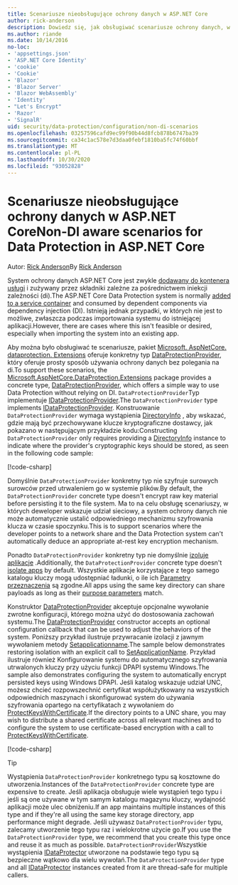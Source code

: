 ```yaml
---
title: Scenariusze nieobsługujące ochrony danych w ASP.NET Core
author: rick-anderson
description: Dowiedz się, jak obsługiwać scenariusze ochrony danych, w których nie możesz lub nie chcesz używać usługi świadczonej przez iniekcję zależności.
ms.author: riande
ms.date: 10/14/2016
no-loc:
- 'appsettings.json'
- 'ASP.NET Core Identity'
- 'cookie'
- 'Cookie'
- 'Blazor'
- 'Blazor Server'
- 'Blazor WebAssembly'
- 'Identity'
- "Let's Encrypt"
- 'Razor'
- 'SignalR'
uid: security/data-protection/configuration/non-di-scenarios
ms.openlocfilehash: 03257596cafd9ec99f90b44d8fcb878b6747ba39
ms.sourcegitcommit: ca34c1ac578e7d3daa0febf1810ba5fc74f60bbf
ms.translationtype: MT
ms.contentlocale: pl-PL
ms.lasthandoff: 10/30/2020
ms.locfileid: "93052828"
---
```

# <a name="non-di-aware-scenarios-for-data-protection-in-aspnet-core"></a><span data-ttu-id="13cbb-103">Scenariusze nieobsługujące ochrony danych w ASP.NET Core</span><span class="sxs-lookup"><span data-stu-id="13cbb-103">Non-DI aware scenarios for Data Protection in ASP.NET Core</span></span>

<span data-ttu-id="13cbb-104">Autor: [Rick Anderson](https://twitter.com/RickAndMSFT)</span><span class="sxs-lookup"><span data-stu-id="13cbb-104">By [Rick Anderson](https://twitter.com/RickAndMSFT)</span></span>

<span data-ttu-id="13cbb-105">System ochrony danych ASP.NET Core jest zwykle [dodawany do kontenera usługi](xref:security/data-protection/consumer-apis/overview) i zużywany przez składniki zależne za pośrednictwem iniekcji zależności (di).</span><span class="sxs-lookup"><span data-stu-id="13cbb-105">The ASP.NET Core Data Protection system is normally [added to a service container](xref:security/data-protection/consumer-apis/overview) and consumed by dependent components via dependency injection (DI).</span></span> <span data-ttu-id="13cbb-106">Istnieją jednak przypadki, w których nie jest to możliwe, zwłaszcza podczas importowania systemu do istniejącej aplikacji.</span><span class="sxs-lookup"><span data-stu-id="13cbb-106">However, there are cases where this isn't feasible or desired, especially when importing the system into an existing app.</span></span>

<span data-ttu-id="13cbb-107">Aby można było obsługiwać te scenariusze, pakiet [Microsoft. AspNetCore. dataprotection. Extensions](https://www.nuget.org/packages/Microsoft.AspNetCore.DataProtection.Extensions/) oferuje konkretny typ [DataProtectionProvider](/dotnet/api/Microsoft.AspNetCore.DataProtection.DataProtectionProvider), który oferuje prosty sposób używania ochrony danych bez polegania na di.</span><span class="sxs-lookup"><span data-stu-id="13cbb-107">To support these scenarios, the [Microsoft.AspNetCore.DataProtection.Extensions](https://www.nuget.org/packages/Microsoft.AspNetCore.DataProtection.Extensions/) package provides a concrete type, [DataProtectionProvider](/dotnet/api/Microsoft.AspNetCore.DataProtection.DataProtectionProvider), which offers a simple way to use Data Protection without relying on DI.</span></span> <span data-ttu-id="13cbb-108">`DataProtectionProvider`Typ implementuje [IDataProtectionProvider](/dotnet/api/microsoft.aspnetcore.dataprotection.idataprotectionprovider).</span><span class="sxs-lookup"><span data-stu-id="13cbb-108">The `DataProtectionProvider` type implements [IDataProtectionProvider](/dotnet/api/microsoft.aspnetcore.dataprotection.idataprotectionprovider).</span></span> <span data-ttu-id="13cbb-109">Konstruowanie `DataProtectionProvider` wymaga wystąpienia [DirectoryInfo](/dotnet/api/system.io.directoryinfo) , aby wskazać, gdzie mają być przechowywane klucze kryptograficzne dostawcy, jak pokazano w następującym przykładzie kodu:</span><span class="sxs-lookup"><span data-stu-id="13cbb-109">Constructing `DataProtectionProvider` only requires providing a [DirectoryInfo](/dotnet/api/system.io.directoryinfo) instance to indicate where the provider's cryptographic keys should be stored, as seen in the following code sample:</span></span>

[!code-csharp[](non-di-scenarios/_static/nodisample1.cs)]

<span data-ttu-id="13cbb-110">Domyślnie `DataProtectionProvider` konkretny typ nie szyfruje surowych surowców przed utrwaleniem go w systemie plików.</span><span class="sxs-lookup"><span data-stu-id="13cbb-110">By default, the `DataProtectionProvider` concrete type doesn't encrypt raw key material before persisting it to the file system.</span></span> <span data-ttu-id="13cbb-111">Ma to na celu obsługę scenariuszy, w których deweloper wskazuje udział sieciowy, a system ochrony danych nie może automatycznie ustalić odpowiedniego mechanizmu szyfrowania klucza w czasie spoczynku.</span><span class="sxs-lookup"><span data-stu-id="13cbb-111">This is to support scenarios where the developer points to a network share and the Data Protection system can't automatically deduce an appropriate at-rest key encryption mechanism.</span></span>

<span data-ttu-id="13cbb-112">Ponadto `DataProtectionProvider` konkretny typ nie domyślnie [izoluje aplikacje](xref:security/data-protection/configuration/overview#per-application-isolation) .</span><span class="sxs-lookup"><span data-stu-id="13cbb-112">Additionally, the `DataProtectionProvider` concrete type doesn't [isolate apps](xref:security/data-protection/configuration/overview#per-application-isolation) by default.</span></span> <span data-ttu-id="13cbb-113">Wszystkie aplikacje korzystające z tego samego katalogu kluczy mogą udostępniać ładunki, o ile ich [Parametry przeznaczenia](xref:security/data-protection/consumer-apis/purpose-strings) są zgodne.</span><span class="sxs-lookup"><span data-stu-id="13cbb-113">All apps using the same key directory can share payloads as long as their [purpose parameters](xref:security/data-protection/consumer-apis/purpose-strings) match.</span></span>

<span data-ttu-id="13cbb-114">Konstruktor [DataProtectionProvider](/dotnet/api/microsoft.aspnetcore.dataprotection.dataprotectionprovider) akceptuje opcjonalne wywołanie zwrotne konfiguracji, którego można użyć do dostosowania zachowań systemu.</span><span class="sxs-lookup"><span data-stu-id="13cbb-114">The [DataProtectionProvider](/dotnet/api/microsoft.aspnetcore.dataprotection.dataprotectionprovider) constructor accepts an optional configuration callback that can be used to adjust the behaviors of the system.</span></span> <span data-ttu-id="13cbb-115">Poniższy przykład ilustruje przywracanie izolacji z jawnym wywołaniem metody [Setapplicationname](/dotnet/api/microsoft.aspnetcore.dataprotection.dataprotectionbuilderextensions.setapplicationname).</span><span class="sxs-lookup"><span data-stu-id="13cbb-115">The sample below demonstrates restoring isolation with an explicit call to [SetApplicationName](/dotnet/api/microsoft.aspnetcore.dataprotection.dataprotectionbuilderextensions.setapplicationname).</span></span> <span data-ttu-id="13cbb-116">Przykład ilustruje również Konfigurowanie systemu do automatycznego szyfrowania utrwalonych kluczy przy użyciu funkcji DPAPI systemu Windows.</span><span class="sxs-lookup"><span data-stu-id="13cbb-116">The sample also demonstrates configuring the system to automatically encrypt persisted keys using Windows DPAPI.</span></span> <span data-ttu-id="13cbb-117">Jeśli katalog wskazuje udział UNC, możesz chcieć rozpowszechnić certyfikat współużytkowany na wszystkich odpowiednich maszynach i skonfigurować system do używania szyfrowania opartego na certyfikatach z wywołaniem do [ProtectKeysWithCertificate](/dotnet/api/microsoft.aspnetcore.dataprotection.dataprotectionbuilderextensions.protectkeyswithcertificate).</span><span class="sxs-lookup"><span data-stu-id="13cbb-117">If the directory points to a UNC share, you may wish to distribute a shared certificate across all relevant machines and to configure the system to use certificate-based encryption with a call to [ProtectKeysWithCertificate](/dotnet/api/microsoft.aspnetcore.dataprotection.dataprotectionbuilderextensions.protectkeyswithcertificate).</span></span>

[!code-csharp[](non-di-scenarios/_static/nodisample2.cs)]

> [!TIP]
> <span data-ttu-id="13cbb-118">Wystąpienia `DataProtectionProvider` konkretnego typu są kosztowne do utworzenia.</span><span class="sxs-lookup"><span data-stu-id="13cbb-118">Instances of the `DataProtectionProvider` concrete type are expensive to create.</span></span> <span data-ttu-id="13cbb-119">Jeśli aplikacja obsługuje wiele wystąpień tego typu i jeśli są one używane w tym samym katalogu magazynu kluczy, wydajność aplikacji może ulec obniżeniu.</span><span class="sxs-lookup"><span data-stu-id="13cbb-119">If an app maintains multiple instances of this type and if they're all using the same key storage directory, app performance might degrade.</span></span> <span data-ttu-id="13cbb-120">Jeśli używasz `DataProtectionProvider` typu, zalecamy utworzenie tego typu raz i wielokrotne użycie go.</span><span class="sxs-lookup"><span data-stu-id="13cbb-120">If you use the `DataProtectionProvider` type, we recommend that you create this type once and reuse it as much as possible.</span></span> <span data-ttu-id="13cbb-121">`DataProtectionProvider`Wszystkie wystąpienia [IDataProtector](/dotnet/api/microsoft.aspnetcore.dataprotection.idataprotector) utworzone na podstawie tego typu są bezpieczne wątkowo dla wielu wywołań.</span><span class="sxs-lookup"><span data-stu-id="13cbb-121">The `DataProtectionProvider` type and all [IDataProtector](/dotnet/api/microsoft.aspnetcore.dataprotection.idataprotector) instances created from it are thread-safe for multiple callers.</span></span>
